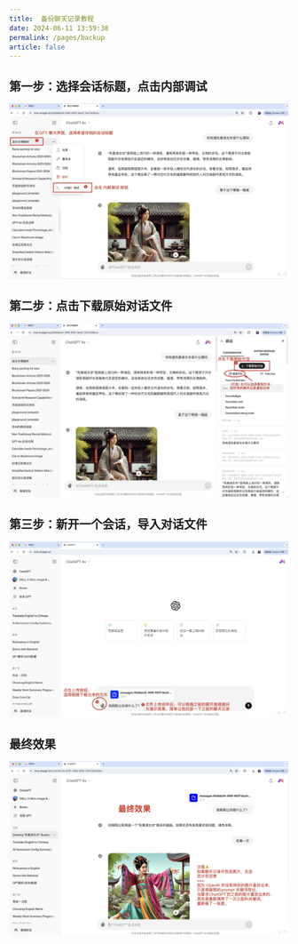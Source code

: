 ```yaml
---
title:  备份聊天记录教程
date: 2024-06-11 13:59:38
permalink: /pages/backup
article: false
---
```




## 第一步：选择会话标题，点击内部调试

![01](../images/01.jpg)

## 第二步：点击下载原始对话文件

![02](../images/02.jpg)

## 第三步：新开一个会话，导入对话文件

![03](../images/03.jpg)

## 最终效果

![04](../images/04.jpg)

